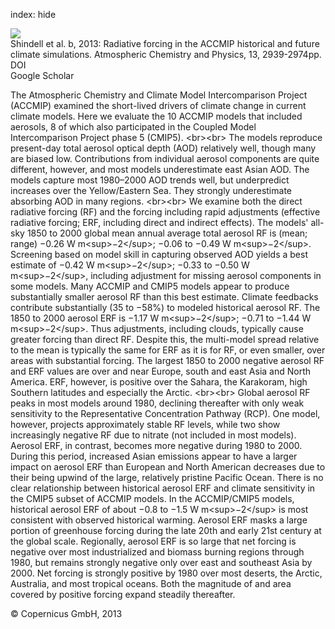index: hide

<div class="Citation">
    <div class="Citation-thumb CitationThumb-linked"  data-href="https://doi.org/10.5194/acp-13-2939-2013">
      <img src="https://static.claimspace.cloud/climate-study-static/refs/thumbs/12/Shindell_et_al_2013b-thumb.png" />
    </div>

  <div class="Citation-body">
    <div class="Citation-text">Shindell et al. b, 2013: Radiative forcing in the ACCMIP historical and future climate simulations. <span class="Article-journal">Atmospheric Chemistry and Physics, </span><span class="Article-volume">13, </span>2939-2974pp.</div>
    <div class="Citation-links">
      <div class="CitationLink" data-href="https://doi.org/10.5194/acp-13-2939-2013">
        <div class="CitationLink-icon CitationLink-Doi"></div>
        <div class="CitationLink-text">DOI</div>
      </div>
      <div class="CitationLink" data-href="https://scholar.google.com/scholar?q=10.5194/acp-13-2939-2013">
        <div class="CitationLink-icon CitationLink-Scholar"></div>
        <div class="CitationLink-text">Google Scholar</div>
      </div>
    </div>
  </div>
</div>

The Atmospheric Chemistry and Climate Model Intercomparison Project (ACCMIP) examined the short-lived drivers of climate change in current climate models. Here we evaluate the 10 ACCMIP models that included aerosols, 8 of which also participated in the Coupled Model Intercomparison Project phase 5 (CMIP5). &lt;br&gt;&lt;br&gt; The models reproduce present-day total aerosol optical depth (AOD) relatively well, though many are biased low. Contributions from individual aerosol components are quite different, however, and most models underestimate east Asian AOD. The models capture most 1980–2000 AOD trends well, but underpredict increases over the Yellow/Eastern Sea. They strongly underestimate absorbing AOD in many regions. &lt;br&gt;&lt;br&gt; We examine both the direct radiative forcing (RF) and the forcing including rapid adjustments (effective radiative forcing; ERF, including direct and indirect effects). The models' all-sky 1850 to 2000 global mean annual average total aerosol RF is (mean; range) −0.26 W m&lt;sup&gt;−2&lt;/sup&gt;; −0.06 to −0.49 W m&lt;sup&gt;−2&lt;/sup&gt;. Screening based on model skill in capturing observed AOD yields a best estimate of −0.42 W m&lt;sup&gt;−2&lt;/sup&gt;; −0.33 to −0.50 W m&lt;sup&gt;−2&lt;/sup&gt;, including adjustment for missing aerosol components in some models. Many ACCMIP and CMIP5 models appear to produce substantially smaller aerosol RF than this best estimate. Climate feedbacks contribute substantially (35 to −58%) to modeled historical aerosol RF. The 1850 to 2000 aerosol ERF is −1.17 W m&lt;sup&gt;−2&lt;/sup&gt;; −0.71 to −1.44 W m&lt;sup&gt;−2&lt;/sup&gt;. Thus adjustments, including clouds, typically cause greater forcing than direct RF. Despite this, the multi-model spread relative to the mean is typically the same for ERF as it is for RF, or even smaller, over areas with substantial forcing. The largest 1850 to 2000 negative aerosol RF and ERF values are over and near Europe, south and east Asia and North America. ERF, however, is positive over the Sahara, the Karakoram, high Southern latitudes and especially the Arctic. &lt;br&gt;&lt;br&gt; Global aerosol RF peaks in most models around 1980, declining thereafter with only weak sensitivity to the Representative Concentration Pathway (RCP). One model, however, projects approximately stable RF levels, while two show increasingly negative RF due to nitrate (not included in most models). Aerosol ERF, in contrast, becomes more negative during 1980 to 2000. During this period, increased Asian emissions appear to have a larger impact on aerosol ERF than European and North American decreases due to their being upwind of the large, relatively pristine Pacific Ocean. There is no clear relationship between historical aerosol ERF and climate sensitivity in the CMIP5 subset of ACCMIP models. In the ACCMIP/CMIP5 models, historical aerosol ERF of about −0.8 to −1.5 W m&lt;sup&gt;−2&lt;/sup&gt; is most consistent with observed historical warming. Aerosol ERF masks a large portion of greenhouse forcing during the late 20th and early 21st century at the global scale. Regionally, aerosol ERF is so large that net forcing is negative over most industrialized and biomass burning regions through 1980, but remains strongly negative only over east and southeast Asia by 2000. Net forcing is strongly positive by 1980 over most deserts, the Arctic, Australia, and most tropical oceans. Both the magnitude of and area covered by positive forcing expand steadily thereafter.

<div class="Citation-copy">
&copy; Copernicus GmbH, 2013
</div>